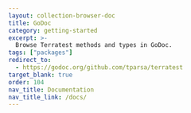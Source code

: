 ```yaml
---
layout: collection-browser-doc
title: GoDoc
category: getting-started
excerpt: >-
  Browse Terratest methods and types in GoDoc.
tags: ["packages"]
redirect_to:
  - https://godoc.org/github.com/tparsa/terratest
target_blank: true
order: 104
nav_title: Documentation
nav_title_link: /docs/
---
```

